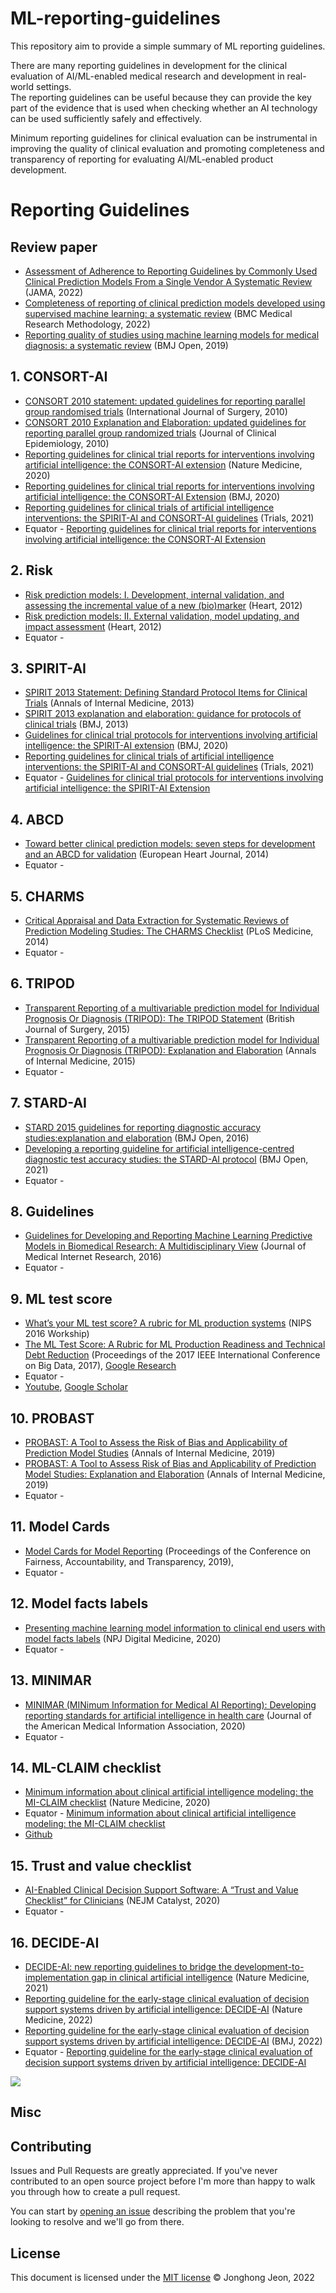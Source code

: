 # ML-reporting-guidelines
This repository aim to provide a simple summary of ML reporting guidelines.

There are many reporting guidelines in development for the clinical evaluation of AI/ML-enabled medical research and development in real-world settings.  
The reporting guidelines can be useful because they can provide the key part of the evidence that is used when checking whether an AI technology can be used sufficiently safely and effectively. 

Minimum reporting guidelines for clinical evaluation can be instrumental in improving the quality of clinical evaluation and promoting completeness and transparency of reporting for evaluating AI/ML-enabled product development. 

# Reporting Guidelines
## Review paper
* [Assessment of Adherence to Reporting Guidelines by Commonly Used Clinical Prediction Models From a Single Vendor A Systematic Review](https://jamanetwork.com/journals/jamanetworkopen/fullarticle/2795407) (JAMA, 2022) 
* [Completeness of reporting of clinical prediction models developed using supervised machine learning: a systematic review](https://bmcmedresmethodol.biomedcentral.com/articles/10.1186/s12874-021-01469-6) (BMC Medical Research Methodology, 2022) 
* [Reporting quality of studies using machine learning models for medical diagnosis: a systematic review](https://bmjopen.bmj.com/content/10/3/e034568) (BMJ Open, 2019) 

## 1. CONSORT-AI
* [CONSORT 2010 statement: updated guidelines for reporting parallel group randomised trials](https://dx.doi.org/10.1016/j.ijsu.2011.09.004) (International Journal of Surgery, 2010)
* [CONSORT 2010 Explanation and Elaboration: updated guidelines for reporting parallel group randomized trials](https://dx.doi.org/10.1016/j.jclinepi.2010.03.004) (Journal of Clinical Epidemiology, 2010)
* [Reporting guidelines for clinical trial reports for interventions involving artificial intelligence: the CONSORT-AI extension](https://dx.doi.org/10.1038/s41591-020-1034-x) (Nature Medicine, 2020) 
* [Reporting guidelines for clinical trial reports for interventions involving artificial intelligence: the CONSORT-AI Extension](https://www.bmj.com/content/370/bmj.m3164) (BMJ, 2020)
* [Reporting guidelines for clinical trials of artificial intelligence interventions: the SPIRIT-AI and CONSORT-AI guidelines](https://trialsjournal.biomedcentral.com/articles/10.1186/s13063-020-04951-6) (Trials, 2021)
* Equator - [Reporting guidelines for clinical trial reports for interventions involving artificial intelligence: the CONSORT-AI Extension](https://www.equator-network.org/reporting-guidelines/consort-artificial-intelligence/)

## 2. Risk
* [Risk prediction models: I. Development, internal validation, and assessing the incremental value of a new (bio)marker](https://dx.doi.org/10.1136/heartjnl-2011-301246) (Heart, 2012) 
* [Risk prediction models: II. External validation, model updating, and impact assessment](https://dx.doi.org/10.1136/heartjnl-2011-301247) (Heart, 2012) 
* Equator - 

## 3. SPIRIT-AI
* [SPIRIT 2013 Statement: Defining Standard Protocol Items for Clinical Trials](https://dx.doi.org/10.7326/0003-4819-158-3-201302050-00583) (Annals of Internal Medicine, 2013) 
* [SPIRIT 2013 explanation and elaboration: guidance for protocols of clinical trials](https://dx.doi.org/10.1136/bmj.e7586) (BMJ, 2013)
* [Guidelines for clinical trial protocols for interventions involving artificial intelligence: the SPIRIT-AI extension](https://dx.doi.org/10.1136/bmj.m3210) (BMJ, 2020) 
* [Reporting guidelines for clinical trials of artificial intelligence interventions: the SPIRIT-AI and CONSORT-AI guidelines](https://trialsjournal.biomedcentral.com/articles/10.1186/s13063-020-04951-6) (Trials, 2021)
* Equator - [Guidelines for clinical trial protocols for interventions involving artificial intelligence: the SPIRIT-AI Extension
](https://www.equator-network.org/reporting-guidelines/spirit-artificial-intelligence/)

## 4. ABCD
* [Toward better clinical prediction models: seven steps for development and an ABCD for validation](https://dx.doi.org/10.1093/eurheartj/ehu207) (European Heart Journal, 2014)
* Equator - 

## 5. CHARMS
* [Critical Appraisal and Data Extraction for Systematic Reviews of Prediction Modeling Studies: The CHARMS Checklist](https://dx.doi.org/10.1371/journal.pmed.1001744) (PLoS Medicine, 2014)
* Equator - 

## 6. TRIPOD
* [Transparent Reporting of a multivariable prediction model for Individual Prognosis Or Diagnosis (TRIPOD): The TRIPOD Statement](https://dx.doi.org/10.1002/bjs.9736) (British Journal of Surgery, 2015)
* [Transparent Reporting of a multivariable prediction model for Individual Prognosis Or Diagnosis (TRIPOD): Explanation and Elaboration](https://dx.doi.org/10.7326/M14-0698) (Annals of Internal Medicine, 2015) 
* Equator - 

## 7. STARD-AI
* [STARD 2015 guidelines for reporting diagnostic accuracy studies:explanation and elaboration](https://dx.doi.org/10.1136/bmjopen-2016-012799) (BMJ Open, 2016)
* [Developing a reporting guideline for artificial intelligence-centred diagnostic test accuracy studies: the STARD-AI protocol](http://dx.doi.org/10.1136/bmjopen-2020-047709) (BMJ Open, 2021)
* Equator - 

## 8. Guidelines
* [Guidelines for Developing and Reporting Machine Learning Predictive Models in Biomedical Research: A Multidisciplinary View](https://dx.doi.org/10.2196/jmir.5870) (Journal of Medical Internet Research, 2016) 
* Equator - 

## 9. ML test score
* [What’s your ML test score? A rubric for ML production systems](https://research.google/pubs/pub45742/) (NIPS 2016 Workship)
* [The ML Test Score: A Rubric for ML Production Readiness and Technical Debt Reduction](https://dx.doi.org/10.1109/BigData.2017.8258038) (Proceedings of the 2017 IEEE International Conference on Big Data, 2017), [Google Research](https://research.google/pubs/pub46555/)
* Equator - 
* [Youtube](https://youtu.be/SIoYEd7VPDQ), [Google Scholar](https://scholar.google.com/scholar?lr&ie=UTF-8&oe=UTF-8&q=The+ML+Test+Score%3A+A+Rubric+for+ML+Production+Readiness+and+Technical+Debt+Reduction+Breck+Cai+Nielsen+Salib+Sculley)

## 10. PROBAST
* [PROBAST: A Tool to Assess the Risk of Bias and Applicability of Prediction Model Studies](https://dx.doi.org/10.7326/M18-1376) (Annals of Internal Medicine, 2019)
* [PROBAST: A Tool to Assess Risk of Bias and Applicability of Prediction Model Studies: Explanation and Elaboration](https://dx.doi.org/10.7326/M18-1377) (Annals of Internal Medicine, 2019)
* Equator - 

## 11. Model Cards
* [Model Cards for Model Reporting](https://arxiv.org/abs/1810.03993) (Proceedings of the Conference on Fairness, Accountability, and Transparency, 2019), [](https://dl.acm.org/doi/10.1145/3287560.3287596)
* Equator - 

## 12. Model facts labels
* [Presenting machine learning model information to clinical end users with model facts labels](https://dx.doi.org/10.1038/s41746-020-0253-3) (NPJ Digital Medicine, 2020)
* Equator - 

## 13. MINIMAR
* [MINIMAR (MINimum Information for Medical AI Reporting): Developing reporting standards for artificial intelligence in health care](https://dx.doi.org/10.1093/jamia/ocaa088) (Journal of the American Medical Information Association, 2020)
* Equator - 

## 14. ML-CLAIM checklist
* [Minimum information about clinical artificial intelligence modeling: the MI-CLAIM checklist](https://www.nature.com/articles/s41591-020-1041-y) (Nature Medicine, 2020) 
* Equator - [Minimum information about clinical artificial intelligence modeling: the MI-CLAIM checklist](https://www.equator-network.org/reporting-guidelines/minimum-information-about-clinical-artificial-intelligence-modeling-the-mi-claim-checklist/)
* [Github](https://github.com/beaunorgeot/MI-CLAIM)

## 15. Trust and value checklist 
* [AI-Enabled Clinical Decision Support Software: A “Trust and Value Checklist” for Clinicians](https://catalyst.nejm.org/doi/full/10.1056/CAT.20.0212) (NEJM Catalyst, 2020)
* Equator - 

## 16. DECIDE-AI 
* [DECIDE-AI: new reporting guidelines to bridge the development-to-implementation gap in clinical artificial intelligence](https://www.nature.com/articles/s41591-021-01229-5) (Nature Medicine, 2021)
* [Reporting guideline for the early-stage clinical evaluation of decision support systems driven by artificial intelligence: DECIDE-AI](https://www.nature.com/articles/s41591-022-01772-9) (Nature Medicine, 2022) 
* [Reporting guideline for the early-stage clinical evaluation of decision support systems driven by artificial intelligence: DECIDE-AI](https://doi.org/10.1136/bmj-2022-070904) (BMJ, 2022)
* Equator - [Reporting guideline for the early-stage clinical evaluation of decision support systems driven by artificial intelligence: DECIDE-AI
](https://www.equator-network.org/reporting-guidelines/reporting-guideline-for-the-early-stage-clinical-evaluation-of-decision-support-systems-driven-by-artificial-intelligence-decide-ai/)
<img src="https://www.bmj.com/content/bmj/377/bmj-2022-070904/F1.large.jpg">

## Misc

## Contributing

Issues and Pull Requests are greatly appreciated. If you've never contributed to an open source project before I'm more than happy to walk you through how to create a pull request.

You can start by [opening an issue](https://github.com/hollobit/ML-reporting-guidelines/issues/new) describing the problem that you're looking to resolve and we'll go from there.

## License

This document is licensed under the [MIT license](https://opensource.org/licenses/mit-license.php) © Jonghong Jeon, 2022
